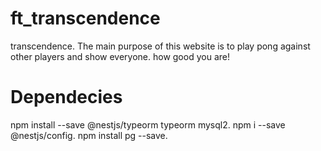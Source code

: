 # ft_transcendence
transcendence. 
The main purpose of this website is to play pong against other players and show everyone. 
how good you are!  

# Dependecies

npm install --save @nestjs/typeorm typeorm mysql2. 
npm i --save @nestjs/config. 
npm install pg --save. 
